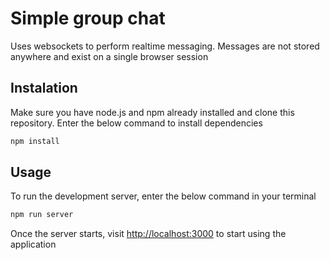 # Simple group chat
Uses websockets to perform realtime messaging. Messages are not stored anywhere and exist on a single browser session

## Instalation
Make sure you have node.js and npm already installed and clone this repository.
Enter the below command to install dependencies
```bash
npm install
```

## Usage
To run the development server, enter the below command in your terminal
```bash
npm run server
```
Once the server starts, visit [http://localhost:3000](http://localhost:3000) to start using the application